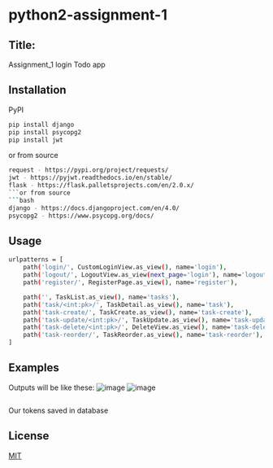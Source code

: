 # python2-assignment-1
## Title:
Assignment_1 login Todo app
## Installation

PyPI
```bash
pip install django
pip install psycopg2
pip install jwt
```
or from source
```bash
request - https://pypi.org/project/requests/
jwt - https://pyjwt.readthedocs.io/en/stable/
flask - https://flask.palletsprojects.com/en/2.0.x/
```or from source
```bash
django - https://docs.djangoproject.com/en/4.0/
psycopg2 - https://www.psycopg.org/docs/
```
## Usage
```bash
urlpatterns = [
    path('login/', CustomLoginView.as_view(), name='login'),
    path('logout/', LogoutView.as_view(next_page='login'), name='logout'),
    path('register/', RegisterPage.as_view(), name='register'),

    path('', TaskList.as_view(), name='tasks'),
    path('task/<int:pk>/', TaskDetail.as_view(), name='task'),
    path('task-create/', TaskCreate.as_view(), name='task-create'),
    path('task-update/<int:pk>/', TaskUpdate.as_view(), name='task-update'),
    path('task-delete/<int:pk>/', DeleteView.as_view(), name='task-delete'),
    path('task-reorder/', TaskReorder.as_view(), name='task-reorder'),
]
```
## Examples
Outputs will be like these:
![image](https://user-images.githubusercontent.com/77783049/150147873-1af45bef-0679-4930-8546-1d03aa7c5ac2.png)
![image](https://user-images.githubusercontent.com/77783049/150147936-c4dbaafe-9561-4051-bd0d-38f3e48dbeaa.png)

```bash

```
Our tokens saved in database
## License
[MIT](https://choosealicense.com/licenses/mit/)
